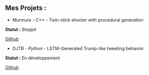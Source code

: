 ## Mes Projets :

* Murmure - _C++_ - Twin-stick shooter with procedural generation

__Statut :__ Stoppé

[Github](https://github.com/lilelvis98/Murmure)

* DJTB - _Python_ - LSTM-Generated Trump-like tweeting behavior

__Statut :__ En développement

[Github](https://github.com/QTGTech/DJTB-Generator)
